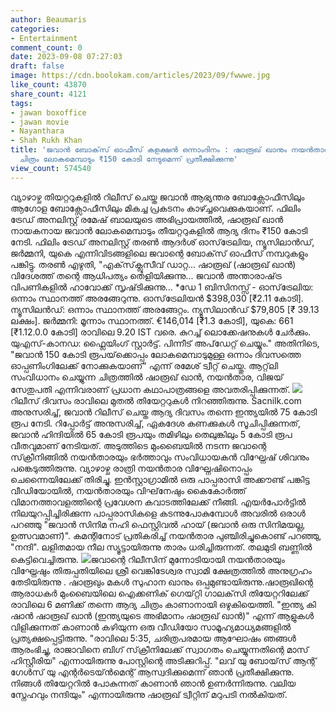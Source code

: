 ```yaml
---
author: Beaumaris
categories:
- Entertainment
comment_count: 0
date: 2023-09-08 07:27:03
draft: false
image: https://cdn.boolokam.com/articles/2023/09/fwwwe.jpg
like_count: 43870
share_count: 4121
tags:
- jawan boxoffice
- jawan movie
- Nayanthara
- Shah Rukh Khan
title: 'ജവാൻ ബോക്‌സ് ഓഫീസ് കളക്ഷൻ ഒന്നാംദിനം : ഷാരൂഖ് ഖാനും നയൻതാരയും ഒന്നിക്കുന്ന
  ചിത്രം ലോകമെമ്പാടും ₹150 കോടി നേടുമെന്ന് പ്രതീക്ഷിക്കുന്നു'
view_count: 574540
---
```


വ്യാഴാഴ്ച തിയറ്ററുകളിൽ റിലീസ് ചെയ്ത ജവാൻ ആഭ്യന്തര ബോക്സോഫീസിലും ആഗോള ബോക്സോഫീസിലും മികച്ച പ്രകടനം കാഴ്ച്ചവെക്കുകയാണ്. ഫിലിം ട്രേഡ് അനലിസ്റ്റ് രമേഷ് ബാലയുടെ അഭിപ്രായത്തിൽ, ഷാരൂഖ് ഖാൻ നായകനായ ജവാൻ ലോകമെമ്പാടും തീയറ്ററുകളിൽ ആദ്യ ദിനം ₹150 കോടി നേടി. ഫിലിം ട്രേഡ് അനലിസ്റ്റ് തരൺ ആദർശ് ഓസ്‌ട്രേലിയ, ന്യൂസിലാൻഡ്, ജർമ്മനി, യുകെ എന്നിവിടങ്ങളിലെ ജവാന്റെ ബോക്‌സ് ഓഫീസ് നമ്പറുകളും പങ്കിട്ടു. തരൺ എഴുതി, "എക്‌സ്‌ക്ലൂസീവ് ഡാറ്റ... ഷാരൂഖ് (ഷാരൂഖ് ഖാൻ) വിദേശത്ത് തന്റെ ആധിപത്യം തെളിയിക്കുന്നു... ജവാൻ അന്താരാഷ്‌ട്ര വിപണികളിൽ ഹാവോക്ക് സൃഷ്‌ടിക്കുന്നു... *ഡേ 1 ബിസിനസ്സ് - ഓസ്‌ട്രേലിയ: ഒന്നാം സ്ഥാനത്ത് അരങ്ങേറുന്നു. ഓസ്‌ട്രേലിയൻ $398,030 [₹2.11 കോടി]. ന്യൂസിലൻഡ്: ഒന്നാം സ്ഥാനത്ത് അരങ്ങേറ്റം. ന്യൂസിലാൻഡ് $79,805 [₹ 39.13 ലക്ഷം]. ജർമ്മനി: മൂന്നാം സ്ഥാനത്ത്. €146,014 [₹1.3 കോടി], യുകെ: 661 [₹1.12.0.0 കോടി] രാവിലെ 9.20 IST വരെ. കുറച്ച് ലൊക്കേഷനുകൾ ചേർക്കും. യുഎസ്-കാനഡ: ഫ്ലൈയിംഗ് സ്റ്റാർട്ട്. പിന്നീട് അപ്‌ഡേറ്റ് ചെയ്യും." അതിനിടെ, "ജവാൻ 150 കോടി രൂപയ്‌ക്കൊപ്പം ലോകമെമ്പാടുമുള്ള ഒന്നാം ദിവസത്തെ ഓപ്പണിംഗിലേക്ക് നോക്കുകയാണ്" എന്ന് രമേശ് ട്വീറ്റ് ചെയ്തു. ആറ്റ്‌ലി സംവിധാനം ചെയ്യുന്ന ചിത്രത്തിൽ ഷാരൂഖ് ഖാൻ, നയൻതാര, വിജയ് സേതുപതി എന്നിവരാണ് പ്രധാന കഥാപാത്രങ്ങളെ അവതരിപ്പിക്കുന്നത്. ![](https://cdn.boolokam.com/articles/2023/09/fwwwe.jpg)റിലീസ് ദിവസം രാവിലെ മുതൽ തിയേറ്ററുകൾ നിറഞ്ഞിരുന്നു. Sacnilk.com അനുസരിച്ച്, ജവാൻ റിലീസ് ചെയ്ത ആദ്യ ദിവസം തന്നെ ഇന്ത്യയിൽ 75 കോടി രൂപ നേടി. റിപ്പോർട്ട് അനുസരിച്ച്, ഏകദേശ കണക്കുകൾ സൂചിപ്പിക്കുന്നത്, ജവാൻ ഹിന്ദിയിൽ 65 കോടി രൂപയും തമിഴിലും തെലുങ്കിലും 5 കോടി രൂപ വീതവുമാണ് നേടിയത്. അടുത്തിടെ മുംബൈയിൽ നടന്ന ജവാന്റെ സ്‌ക്രീനിങ്ങിൽ നയൻതാരയും ഭർത്താവും സംവിധായകൻ വിഘ്നേഷ് ശിവനും പങ്കെടുത്തിരുന്നു. വ്യാഴാഴ്ച രാത്രി നയൻതാര വിഘ്നേഷിനൊപ്പം ചെന്നൈയിലേക്ക് തിരിച്ചു. ഇൻസ്റ്റാഗ്രാമിൽ ഒരു പാപ്പരാസി അക്കൗണ്ട് പങ്കിട്ട വീഡിയോയിൽ, നയൻതാരയും വിഘ്‌നേഷും കൈകോർത്ത് വിമാനത്താവളത്തിന്റെ പ്രവേശന കവാടത്തിലേക്ക് നീങ്ങി. എയർപോർട്ടിൽ നിലയുറപ്പിച്ചിരിക്കുന്ന പാപ്പരാസികളെ കടന്നുപോകുമ്പോൾ അവരിൽ ഒരാൾ പറഞ്ഞു "ജവാൻ സിനിമ നഹി ഫെസ്റ്റിവൽ ഹായ് (ജവാൻ ഒരു സിനിമയല്ല, ഉത്സവമാണ്)". കമന്റിനോട് പ്രതികരിച്ച് നയൻതാര പുഞ്ചിരിച്ചുകൊണ്ട് പറഞ്ഞു, "നന്ദി". ലളിതമായ നീല സ്യൂട്ടായിരുന്നു താരം ധരിച്ചിരുന്നത്. തലമുടി ബണ്ണിൽ കെട്ടിവെച്ചിരുന്നു. ![](https://cdn.boolokam.com/articles/2023/09/fwwwww.jpeg)ജവാന്റെ റിലീസിന് മുന്നോടിയായി നയൻതാരയും വിഘ്നേഷും തിരുപ്പതിയിലെ ശ്രീ വെങ്കിടേശ്വര സ്വാമി ക്ഷേത്രത്തിൽ അനുഗ്രഹം തേടിയിരുന്നു . ഷാരൂഖും മകൾ സുഹാന ഖാനും ഒപ്പമുണ്ടായിരുന്നു.ഷാരൂഖിന്റെ ആരാധകർ മുംബൈയിലെ ഐക്കണിക് ഗെയ്റ്റി ഗാലക്‌സി തിയേറ്ററിലേക്ക് രാവിലെ 6 മണിക്ക് തന്നെ ആദ്യ ചിത്രം കാണാനായി ഒഴുകിയെത്തി. "ഇന്ത്യ കി ഷാൻ ഷാരൂഖ് ഖാൻ (ഇന്ത്യയുടെ അഭിമാനം ഷാരൂഖ് ഖാൻ)" എന്ന് ആളുകൾ വിളിക്കുന്നത് കാണാൻ കഴിയുന്ന ഒരു വീഡിയോ സാമൂഹ്യമാധ്യമങ്ങളിൽ പ്രത്യക്ഷപ്പെട്ടിരുന്നു. "രാവിലെ 5:35, ചരിത്രപരമായ ആഘോഷം ഞങ്ങൾ ആരംഭിച്ചു, രാജാവിനെ ബിഗ് സ്‌ക്രീനിലേക്ക് സ്വാഗതം ചെയ്യുന്നതിന്റെ മാസ് ഹിസ്റ്റീരിയ" എന്നായിരുന്നു പോസ്റ്റിന്റെ അടിക്കുറിപ്പ്. "ലവ് യു ബോയ്‌സ് ആന്റ് ഗേൾസ് യു എന്റർടെയ്ൻമെന്റ് ആസ്വദിക്കുമെന്ന് ഞാൻ പ്രതീക്ഷിക്കുന്നു. നിങ്ങൾ തിയേറ്ററിൽ പോകുന്നത് കാണാൻ ഞാൻ ഉണർന്നിരുന്നു. വലിയ സ്നേഹവും നന്ദിയും" എന്നായിരുന്നു ഷാരൂഖ് ട്വീറ്റിന് മറുപടി നൽകിയത്.